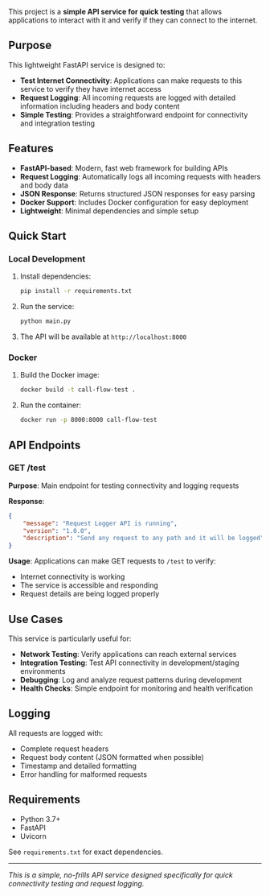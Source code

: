 This project is a **simple API service for quick testing** that allows applications to interact with it and verify if they can connect to the internet.

## Purpose

This lightweight FastAPI service is designed to:
- **Test Internet Connectivity**: Applications can make requests to this service to verify they have internet access
- **Request Logging**: All incoming requests are logged with detailed information including headers and body content
- **Simple Testing**: Provides a straightforward endpoint for connectivity and integration testing

## Features

- **FastAPI-based**: Modern, fast web framework for building APIs
- **Request Logging**: Automatically logs all incoming requests with headers and body data
- **JSON Response**: Returns structured JSON responses for easy parsing
- **Docker Support**: Includes Docker configuration for easy deployment
- **Lightweight**: Minimal dependencies and simple setup

## Quick Start

### Local Development

1. Install dependencies:
   ```bash
   pip install -r requirements.txt
   ```

2. Run the service:
   ```bash
   python main.py
   ```

3. The API will be available at `http://localhost:8000`

### Docker

1. Build the Docker image:
   ```bash
   docker build -t call-flow-test .
   ```

2. Run the container:
   ```bash
   docker run -p 8000:8000 call-flow-test
   ```

## API Endpoints

### GET /test

**Purpose**: Main endpoint for testing connectivity and logging requests

**Response**:
```json
{
    "message": "Request Logger API is running",
    "version": "1.0.0",
    "description": "Send any request to any path and it will be logged"
}
```

**Usage**: Applications can make GET requests to `/test` to verify:
- Internet connectivity is working
- The service is accessible and responding
- Request details are being logged properly

## Use Cases

This service is particularly useful for:
- **Network Testing**: Verify applications can reach external services
- **Integration Testing**: Test API connectivity in development/staging environments
- **Debugging**: Log and analyze request patterns during development
- **Health Checks**: Simple endpoint for monitoring and health verification

## Logging

All requests are logged with:
- Complete request headers
- Request body content (JSON formatted when possible)
- Timestamp and detailed formatting
- Error handling for malformed requests

## Requirements

- Python 3.7+
- FastAPI
- Uvicorn

See `requirements.txt` for exact dependencies.

---

*This is a simple, no-frills API service designed specifically for quick connectivity testing and request logging.*
